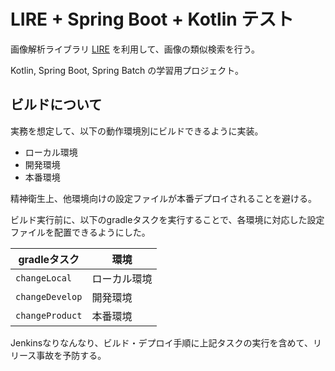 # LIRE + Spring Boot + Kotlin テスト

画像解析ライブラリ [LIRE](https://github.com/dermotte/LIRE) を利用して、画像の類似検索を行う。

Kotlin, Spring Boot, Spring Batch の学習用プロジェクト。

## ビルドについて

実務を想定して、以下の動作環境別にビルドできるように実装。

- ローカル環境
- 開発環境
- 本番環境

精神衛生上、他環境向けの設定ファイルが本番デプロイされることを避ける。

ビルド実行前に、以下のgradleタスクを実行することで、各環境に対応した設定ファイルを配置できるようにした。

| gradleタスク | 環境 |
| -- | --- |
| `changeLocal` | ローカル環境 |
| `changeDevelop` | 開発環境 |
| `changeProduct` | 本番環境 |

Jenkinsなりなんなり、ビルド・デプロイ手順に上記タスクの実行を含めて、リリース事故を予防する。

